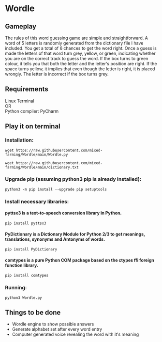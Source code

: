 # Wordle

<!-- <p align="center"><img width="75%" src="" alt="wordle game gif" /> -->

## Gameplay
  The rules of this word guessing game are simple and straightforward. A word of 5 letters is randomly generated from the dictionary file I have included. You get a total of 6 chances to get the word right. Once a guess is made the letters of that word turn grey, yellow, or green, indicating whether you are on the correct track to guess the word. If the box turns to green colour, it tells you that both the letter and the letter's position are right. If the space turns yellow, it implies that even though the letter is right, it is placed wrongly. The letter is incorrect if the box turns grey.
  
## Requirements
Linux Terminal <br>
OR <br>
Python compiler: PyCharm
  
## Play it on terminal
### Installation:
```
wget https://raw.githubusercontent.com/mixed-farming/Wordle/main/Wordle.py
```
```
wget https://raw.githubusercontent.com/mixed-farming/Wordle/main/dictionary.txt
```
### Upgrade pip (assuming python3 pip is already installed):
```
python3 -m pip install --upgrade pip setuptools
```
### Install necessary libraries:
#### pyttsx3 is a text-to-speech conversion library in Python.
```
pip install pyttsx3
```
#### PyDictionary is a Dictionary Module for Python 2/3 to get meanings, translations, synonyms and Antonyms of words.
```
pip install PyDictionary
```
#### comtypes is a pure Python COM package based on the ctypes ffi foreign function library.
```
pip install comtypes
```
### Running:
```
python3 Wordle.py
```

## Things to be done
- Wordle engine to show possible answers
- Generate alphabet set after every word entry
- Computer generated voice revealing the word with it's meaning
